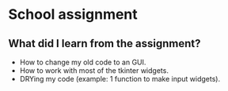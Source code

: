 # School assignment

## What did I learn from the assignment?

* How to change my old code to an GUI.
* How to work with most of the tkinter widgets.
* DRYing my code (example: 1 function to make input widgets).

